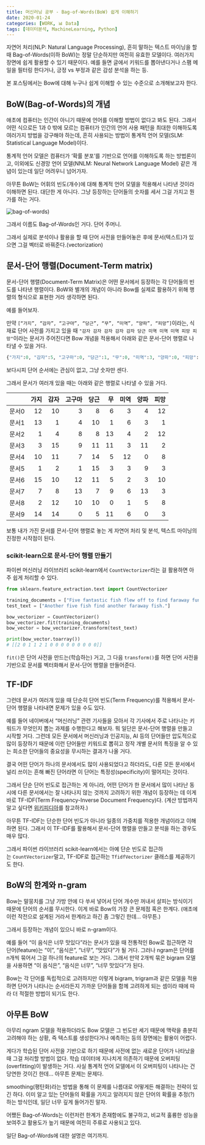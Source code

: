 ```yaml
---
title: 머신러닝 공부 - Bag-of-Words(BoW) 쉽게 이해하기
date: 2020-01-24
categories: [WORK, 📊 Data]
tags: [데이터분석, MachineLearning, Python]
---
```


자연어 처리(NLP: Natural Language Processing), 흔히 말하는 텍스트 마이닝을 할 때 Bag-of-Words(이하 BoW)는 정말 단순하지만 여전히 유효한 모델이다. 여러가지 장면에 쉽게 활용할 수 있기 때문이다. 예를 들면 글에서 키워드를 뽑아낸다거나 스팸 메일을 필터링 한다거나, 긍정 vs 부정과 같은 감성 분석을 하는 등.

본 포스팅에서는 Bow에 대해 누구나 쉽게 이해할 수 있는 수준으로 소개해보고자 한다.

## BoW(Bag-of-Words)의 개념

애초에 컴퓨터는 인간이 아니기 때문에 언어를 이해할 방법이 없다고 봐도 된다. 그래서 어떤 식으로든 1과 0 밖에 모르는 컴퓨터가 인간의 언어 사용 패턴을 최대한 이해하도록 여러가지 방법을 강구해야 하는데, 흔히 사용되는 방법이 통계적 언어 모델(SLM: Statistical Language Model)이다.

통계적 언어 모델은 컴퓨터가 ‘확률 분포’를 기반으로 언어를 이해하도록 하는 방법론이고, 이외에도 신경망 언어 모델(NNLM: Neural Network Language Model) 같은 개념이 있는데 일단 어려우니 넘어가자.

아무튼 BoW는 어휘의 빈도(개수)에 대해 통계적 언어 모델을 적용해서 나타낸 것이라 이해하면 된다. 대단한 게 아니다. 그냥 등장하는 단어들의 숫자를 세서 그걸 가지고 뭔가를 하는 거다.

![bag-of-words](https://dudeperf3ct.github.io/images/lstm_and_gru/bag-of-words.png))

그래서 이름도 Bag-of-Words인 거다. 단어 주머니.

그래서 실제로 분석이나 활용을 할 때 단어 사전을 만들어놓은 후에 문서(텍스트)가 있으면 그걸 벡터로 바꿔준다.(vectorization)

## 문서-단어 행렬(Document-Term matrix)

문서-단어 행렬(Document-Term Matrix)은 어떤 문서에서 등장하는 각 단어들의 빈도를 나타낸 행렬이다. BoW와 별개의 개념이 아니라 Bow를 실제로 활용하기 위해 행렬의 형식으로 표현한 거라 생각하면 된다.

예를 들어보자.

만약 `[“가지”, “감자”, “고구마”, “당근”, “무”, “미역”, “양파”, “피망”]`이라는, 식재료 단어 사전를 가지고 있을 때 `"감자 감자 감자 감자 감자 당근 미역 미역 미역 피망 피망"`이라는 문서가 주어진다면 Bow 개념을 적용해서 아래와 같은 문서-단어 행렬로 나타낼 수 있을 거다.

```python
{"가지":0, "감자":5, "고구마":0, "당근":1, "무":0, "미역":3, "양파":0, "피망":2}
```

보다시피 단어 순서에는 관심이 없고, 그냥 숫자만 센다.

그래서 문서가 여러개 있을 때는 아래와 같은 행렬로 나타낼 수 있을 거다.

| |가지|감자|고구마|당근|무|미역|양파|피망|
|---:|---:|---:|---:|---:|---:|---:|---:|---:|
|문서0|12|10|3|8|6|3|4|12|
|문서1|13|1|4|10|1|6|3|1|
|문서2|1|4|8|8|13|4|2|12|
|문서3|3|15|9|11|11|3|11|2|
|문서4|10|11|7|14|5|12|0|8|
|문서5|1|2|1|15|3|3|9|3|
|문서6|15|10|12|11|5|2|3|10|
|문서7|7|8|13|7|9|6|13|3|
|문서8|2|12|10|10|0|1|5|8|
|문서9|14|14|0|5|11|6|0|3|

보통 내가 가진 문서를 믄서-단어 행렬로 놓는 게 자연어 처리 및 분석, 텍스트 마이닝의 진정한 시작점이 된다.

### scikit-learn으로 문서-단어 행렬 만들기

파이썬 머신러닝 라이브러리 scikit-learn에서 `CountVectorizer`라는 걸 활용하면 아주 쉽게 처리할 수 있다.

```python
from sklearn.feature_extraction.text import CountVectorizer

training_documents = ["Five fantastic fish flew off to find faraway functions.", "Maybe find another five fantastic fish?", "Find my fish with a function please!"]
test_text = ["Another five fish find another faraway fish."]

bow_vectorizer = CountVectorizer()
bow_vectorizer.fit(training_documents)
bow_vector = bow_vectorizer.transform(test_text)

print(bow_vector.toarray())
# [[2 0 1 1 2 1 0 0 0 0 0 0 0 0 0]]
```

`fit()`은 단어 사전을 만드는(학습하는) 거고, 그 다음 `transform()`를 하면 단어 사전을 기반으로 문서를 벡터화해서 문서-단어 행렬을 만들어준다.

## TF-IDF

그런데 문서가 여러개 있을 때 단순히 단어 빈도(Term Frequency)를 적용해서 문서-단어 행렬을 나타내면 문제가 있을 수도 있다.

예를 들어 네이버에서 “머신러닝” 관련 기사들을 모아서 각 기사에서 주로 나타나는 키워드가 무엇인지 뽑는 과제를 수행한다고 해보자. 뭐 일단은 문서-단어 행렬을 만들고 시작할 거다. 그런데 모든 문서에서 머신러닝과 인공지능, AI 등의 단어들만 압도적으로 많이 등장하기 때문에 이런 단어들만 키워드로 뽑히고 정작 개별 문서의 특징을 알 수 있는 희소한 단어들의 중요성을 무시하는 결과가 나올 거다.

결국 어떤 단어가 하나의 문서에서도 많이 사용되었다고 하더라도, 다른 모든 문서에서 널리 쓰이는 흔해 빠진 단어라면 이 단어는 특정성(specificity)이 떨어지는 것이다.

그래서 단순 단어 빈도로 접근하는 게 아니라, 어떤 단어가 한 문서에서 많이 나타난 동시에 다른 문서에서는 잘 나타나지 않는 것까지 고려하기 위한 개념이 등장하는 데 이게 바로 TF-IDF(Term Frequency-Inverse Document Frequency)다. (계산 방법까지 알고 싶다면 [위키피디아](https://ko.wikipedia.org/wiki/Tf-idf)를 참고하자.)

아무튼 TF-IDF는 단순한 단어 빈도가 아니라 일종의 가중치를 적용한 개념이라고 이해하면 된다. 그래서 이 TF-IDF를 활용해서 문서-단어 행렬을 만들고 분석을 하는 경우도 매우 많다.

그래서 파이썬 라이브러리 scikit-learn에서는 아예 단순 빈도로 접근하는 `CountVectorizer`말고, TF-IDF로 접근하는 `TfidfVectorizer` 클래스를 제공하기도 한다.

## BoW의 한계와 n-gram

Bow는 말뭉치를 그냥 가방 안에 다 쑤셔 넣어서 단어 개수만 꺼내서 살피는 방식이기 때문에 단어의 순서를 무시한다. 이게 바로 Bow의 가장 큰 문제점 혹은 한계다. (애초에 이런 작전으로 설계된 거라서 한계라고 하긴 좀 그렇긴 한데… 아무튼.)

그래서 등장하는 개념이 있으니 바로 n-gram이다.

예를 들어 “이 음식은 너무 맛있다”라는 문서가 있을 때 전통적인 Bow로 접근하면 각 단어(feature)는 “이”, “음식은”, “너무”, “맛있다”가 될 거다. 그러나 ngram은 단어를 n개씩 묶어서 그걸 하나의 feature로 보는 거다. 그래서 만약 2개씩 묶은 bigram 모델을 사용하면 “이 음식은”, “음식은 너무”, “너무 맛있다”가 된다.

Bow는 각 단어를 독립적으로 고려하지만 이렇게 bigram, trigram과 같은 모델을 적용하면 단어가 나타나는 순서라든지 가까운 단어들을 함께 고려하게 되는 셈이라 때에 따라 더 적절한 방법이 되기도 한다.

## 아무튼 BoW

아무리 ngram 모델을 적용하더라도 Bow 모델은 그 빈도만 세기 때문에 맥락을 충분히 고려해야 하는 상황, 즉 텍스트를 생성한다거나 예측하는 등의 장면에는 활용이 어렵다.

게다가 학습된 단어 사전을 기반으로 하기 때문에 사전에 없는 새로운 단어가 나타났을 때 그걸 처리할 방법이 없다. 학습 데이터에 지나치게 의존하기 때문에 오버피팅(overfitting)이 발생하는 거다. 사실 통계적 언어 모델에서 이 오버피팅이 나타나는 건 당연한 것이긴 한데… 아무튼 문제는 문제다.

smoothing(평탄화)라는 방법을 통해 이 문제를 나름대로 어떻게든 해결하는 전략이 있긴 하다. 이미 알고 있는 단어들의 확률을 가지고 알려지지 않은 단어의 확률을 추정(?)하는 방식인데, 일단 너무 깊게 들어가진 말자.

어쨌든 Bag-of-Words는 이런저런 한계가 존재함에도 불구하고, 비교적 훌륭한 성능을 보여주고 활용도가 높기 때문에 여전히 주류로 사용되고 있다.

일단 Bag-of-Words에 대한 설명은 여기까지.